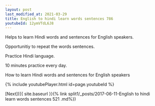 ```yaml
---
layout: post
last_modified_at: 2021-03-29
title: English to hindi learn words sentences 786 
youtubeId: 12ymVTdL6J8
---
```

 
 
Helps to learn Hindi words and sentences for English speakers.

Opportunitiy to repeat the words sentences. 

Practice Hindi language. 
 
10 minutes practice every day. 
 
How to learn Hindi words and sentences for English speakers 
 
{% include youtubePlayer.html id=page.youtubeId %}
 
 
[Next]({{ site.baseurl }}{% link  split1/_posts/2017-06-11-English to hindi learn words sentences 521 .md%})
 
